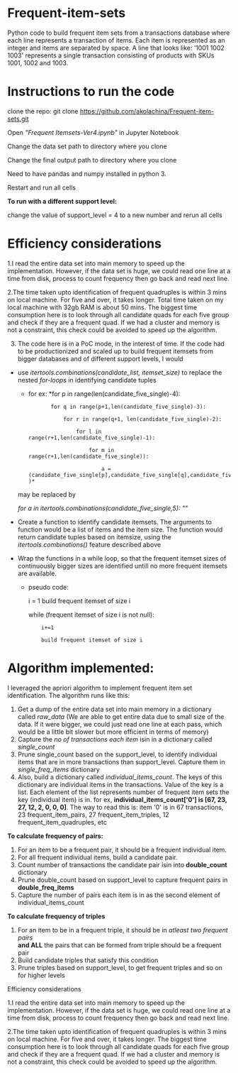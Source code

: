 # Frequent-item-sets
Python code to build frequent item sets from a transactions database where each line represents a transaction of items. Each item is represented as an integer and items are separated by space. A line that looks like: ‘1001 1002 1003' represents a single transaction consisting of products with SKUs 1001, 1002 and 1003.

# Instructions to run the code


clone the repo: git clone https://github.com/akolachina/Frequent-item-sets.git

Open *"Frequent Itemsets-Ver4.ipynb"* in Jupyter Notebook

Change the data set path to directory where you clone

Change the final output path to directory where you clone

Need to have pandas and numpy installed in python 3.

Restart and run all cells

**To run with a different support level:**

 change the value of support_level = 4 to a new number and rerun all cells

# Efficiency considerations

1.I read the entire data set into main memory to speed up the implementation. However, if the data set is huge, we could read one line at a time from disk, process to count frequency then go back and read next line.

2.The time taken upto identification of frequent quadruples is within 3 mins on local machine. For five and over, it takes longer. Total time taken on my local machine with 32gb RAM is about 50 mins. The biggest time consumption here is to look through all candidate quads for each five group and check if they are a frequent quad. If we had a cluster and memory is not a constraint, this check could be avoided to speed up the algorithm.

3. The code here is in a PoC mode, in the interest of time. If the code had to be productionized and scaled up to build frequent itemsets from bigger databases and of different support levels, I would 
* use *itertools.combinations(candidate_list, itemset_size)* to replace the nested *for-loops* in identifying candidate tuples
   * for ex:
   *for p in range(len(candidate_five_single)-4):
   
                for q in range(p+1,len(candidate_five_single)-3):
                
                    for r in range(q+1, len(candidate_five_single)-2):
                    
                        for l in range(r+1,len(candidate_five_single)-1):
                        
                            for m in range(r+1,len(candidate_five_single)):
                            
                                a = (candidate_five_single[p],candidate_five_single[q],candidate_five_single[r],candidate_five_single[l],candidate_five_single[m] )*
    may be replaced by
    
    *for a in itertools.combinations(candidate_five_single,5): 
        ""*
* Create a function to identify candidate itemsets. The arguments to function would be a list of items and the item size. The function would return candidate tuples based on itemsize, using the *itertools.combinations()* feature described above

* Wrap the functions in a while loop, so that the frequent itemset sizes of continuously bigger sizes are identified untill no more frequent itemsets are available.

  * pseudo code:
     
     i = 1
     build frequent itemset of size i
     
       while (frequent itemset of size i is not null):
       
            i+=1
            
            build frequent itemset of size i
       
     

                                
                                






# Algorithm implemented:

I leveraged the apriori algorithm to implement frequent item set identification. The algorithm runs like this:
1. Get a dump of the entire data set into main memory in a dictionary called *raw_data*
(We are able to get entire data due to small size of the data. If it were bigger, 
 we could just read one line at each pass, which would be a little bit slower 
 but more efficient in terms of memory)
 2. Capture the *no of transactions each item* isin  in a dictionary called  *single_count*
 3. Prune single_count based on the support_level, to identify individual items that are in
 more transactions than support_level. Capture them in *single_freq_items* dictionary
 4. Also, build a dictionary called *individual_items_count*. The keys of this dictionary are individual items in the transactions. Value of the key is a list. Each element of the list represents number of frequent item sets the key (individual item) is in.
 for ex, **individual_items_count['0'] is [67, 23, 27, 12, 2, 0, 0, 0]**. The way to read this is: item '0' is in 67 transactions, 23 frequent_item_pairs, 27 frequent_item_triples, 12 frequent_item_quadruples, etc
 
 **To calculate frequency of pairs:**
 1. For an item to be a frequent pair, it should be a frequent individual item.
 2. For all frequent individual items, build a candidate pair.
 3. Count number of transactions the candidate pair isin into **double_count** dictionary
 4. Prune double_count based on support_level to capture frequent pairs in **double_freq_items**
 5. Capture the number of pairs each item is in as the second element of individual_items_count
 
 **To calculate frequency of triples**
 1. For an item to be in a frequent triple, it should be in *atleast two frequent pairs*   
 **and ALL** the pairs that can be formed from triple should be a frequent pair
 2. Build candidate triples that satisfy this condition
 3. Prune triples based on support_level, to get frequent triples
 and so on for higher levels






































Efficiency considerations

1.I read the entire data set into main memory to speed up the implementation. However, if the data set is huge, we could read one line at a time from disk, process to count frequency then go back and read next line.


2.The time taken upto identification of frequent quadruples is within 3 mins on local machine. For five and over, it takes longer. The biggest time consumption here is to look through all candidate quads for each five group and check if they are a frequent quad. If we had a cluster and memory is not a constraint, this check could be avoided to speed up the algorithm.

